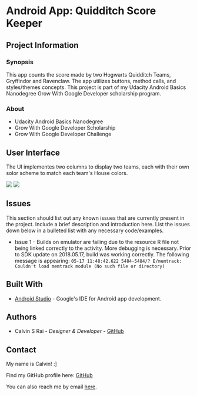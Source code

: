 # Android App: Quidditch Score Keeper

## Project Information

### Synopsis

This app counts the score made by two Hogwarts Quidditch Teams, Gryffindor and Ravenclaw. The app utilizes buttons, method calls, and styles/themes concepts. This project is part of my Udacity Android Basics Nanodegree Grow With Google Developer scholarship program.

###   About

- Udacity Android Basics Nanodegree
- Grow With Google Developer Scholarship
- Grow With Google Developer Challenge

## User Interface

The UI implementes two columns to display two teams, each with their own solor scheme to match each team's House colors.

![](http://placekitten.com/300/200) ![](http://placekitten.com/300/200)

## Issues

This section should list out any known issues that are currently present in the project. Include a brief description and introduction here. List the issues down below in a bulleted list with any necessary code/examples.

- Issue 1 - Builds on emulator are failing due to the resource R file not being linked correctly to the activity. More debugging is necessary. Prior to SDK update on 2018.05.17, build was working correctly. The following message is appearing: `05-17 11:48:42.622 5484-5484/? E/memtrack: Couldn't load memtrack module (No such file or directory)`

## Built With

* [Android Studio](https://math.nist.gov/javanumerics/jama/) - Google's IDE for Android app development.

## Authors

- Calvin S Rai - *Designer & Developer* - [GitHub](https://github.com/raicalvin)

## Contact

My name is Calvin! :]

Find my GitHub profile here: [GitHub](https://github.com/raicalvin)

You can also reach me by email [here](mailto:raicalvin@gmail.com).
